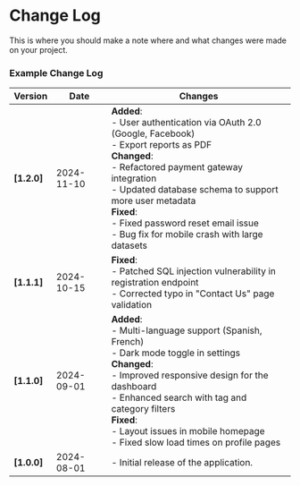 # Change Log

This is where you should make a note where and what changes were made on your project.

### Example Change Log

| Version     | Date       | Changes                                                                                                                                                                                                                                                                                                                                      |
| ----------- | ---------- | -------------------------------------------------------------------------------------------------------------------------------------------------------------------------------------------------------------------------------------------------------------------------------------------------------------------------------------------- |
| **[1.2.0]** | 2024-11-10 | **Added**: <br> - User authentication via OAuth 2.0 (Google, Facebook) <br> - Export reports as PDF <br> **Changed**: <br> - Refactored payment gateway integration <br> - Updated database schema to support more user metadata <br> **Fixed**: <br> - Fixed password reset email issue <br> - Bug fix for mobile crash with large datasets |
| **[1.1.1]** | 2024-10-15 | **Fixed**: <br> - Patched SQL injection vulnerability in registration endpoint <br> - Corrected typo in "Contact Us" page validation                                                                                                                                                                                                         |
| **[1.1.0]** | 2024-09-01 | **Added**: <br> - Multi-language support (Spanish, French) <br> - Dark mode toggle in settings <br> **Changed**: <br> - Improved responsive design for the dashboard <br> - Enhanced search with tag and category filters <br> **Fixed**: <br> - Layout issues in mobile homepage <br> - Fixed slow load times on profile pages              |
| **[1.0.0]** | 2024-08-01 | - Initial release of the application.    